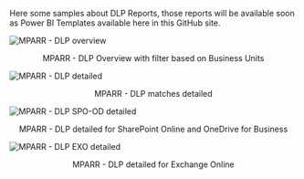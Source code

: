 Here some samples about DLP Reports, those reports will be available soon as Power BI Templates available here in this GitHub site.

![MPARR - DLP overview](https://github.com/microsoft/Microsft-Purview-Advanced-Rich-Reports-MPARR-Collector/assets/44684110/624cca46-27e0-4d3b-a121-80545426f599)
<p align="center">MPARR - DLP Overview with filter based on Business Units</p>

![MPARR - DLP detailed](https://github.com/microsoft/Microsft-Purview-Advanced-Rich-Reports-MPARR-Collector/assets/44684110/0e936f12-c381-40ae-b783-1994bbc5d9c0)
<p align="center">MPARR - DLP matches detailed</p>

![MPARR - DLP SPO-OD detailed](https://github.com/microsoft/Microsft-Purview-Advanced-Rich-Reports-MPARR-Collector/assets/44684110/eb4d6995-68ba-49c4-835b-685445debf50)
<p align="center">MPARR - DLP detailed for SharePoint Online and OneDrive for Business</p>

![MPARR - DLP EXO detailed](https://github.com/microsoft/Microsft-Purview-Advanced-Rich-Reports-MPARR-Collector/assets/44684110/55310540-1bec-48ef-905e-60c46edc80fd)
<p align="center">MPARR - DLP detailed for Exchange Online</p>
